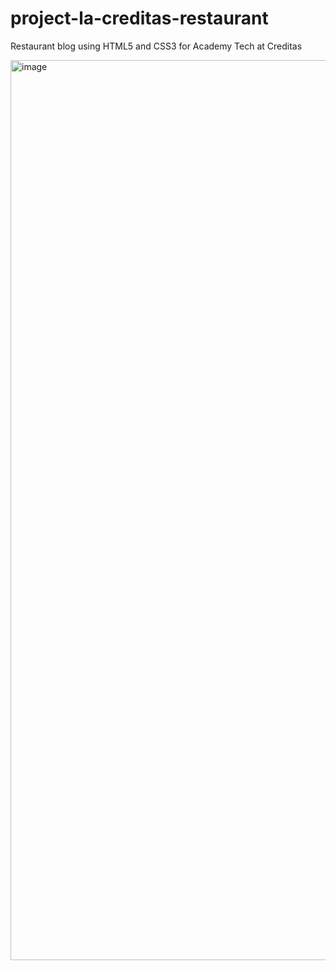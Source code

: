 # project-la-creditas-restaurant
Restaurant blog using HTML5 and CSS3 for Academy Tech at Creditas

<img width="1440" alt="image" src="https://user-images.githubusercontent.com/60560122/231520877-75659e89-1369-4ea7-82e1-a7a28e570778.png">

